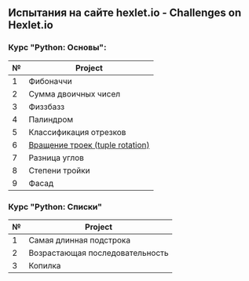 ## Испытания на сайте hexlet.io - Challenges on Hexlet.io

### Курс "Python: Основы":

№   | Project |  
--- | --- |
1 | Фибоначчи
2 | Сумма двоичных чисел
3 | Физзбазз
4 | Палиндром
5 | Классификация отрезков 
6 | [Вращение троек (tuple rotation)](https://github.com/HangeZoe/hexlet/blob/master/python-basics/tuple_rotation.py)
7 | Разница углов
8 | Степени тройки
9 | Фасад

### Курс "Python: Списки"

№   | Project |
--- | --- |
1 | Самая длинная подстрока
2 | Возрастающая последовательность
3 | Копилка 
